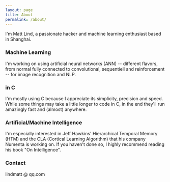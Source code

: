 ```yaml
---
layout: page
title: About
permalink: /about/
---
```


I'm Matt Lind, a passionate hacker and machine learning enthusiast based in Shanghai.

### Machine Learning

I'm working on using artificial neural networks (ANN) -- different flavors, from normal fully connected to convolutional, sequentiell and reinforcement -- for image recognition and NLP.

### in C

I'm mostly using C because I appreciate its simplicity, precision and speed. While some things may take a little longer to code in C, in the end they'll run amazingly fast and (almost) anywhere.

### Artificial/Machine Intelligence

I'm especially interested in Jeff Hawkins' Hierarchical Temporal Memory (HTM) and the CLA (Cortical Learning Algorithm) that his company Numenta is working on.
If you haven't done so, I highly recommend reading his book "On Intelligence".

### Contact

lindmatt @ qq.com
